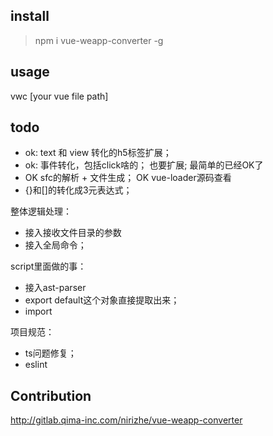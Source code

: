 ## install

> npm i vue-weapp-converter -g

## usage

vwc [your vue file path]

## todo

- ok: text 和 view 转化的h5标签扩展；
- ok: 事件转化，包括click啥的； 也要扩展; 最简单的已经OK了
- OK sfc的解析 + 文件生成；
  OK vue-loader源码查看
- {}和[]的转化成3元表达式；

整体逻辑处理：
- 接入接收文件目录的参数
- 接入全局命令；

script里面做的事：
- 接入ast-parser
- export default这个对象直接提取出来；
- import 

项目规范：
- ts问题修复；
- eslint

## Contribution

http://gitlab.qima-inc.com/nirizhe/vue-weapp-converter
